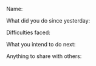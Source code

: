 Name:

What did you do since yesterday:

Difficulties faced: 

What you intend to do next:

Anything to share with others: